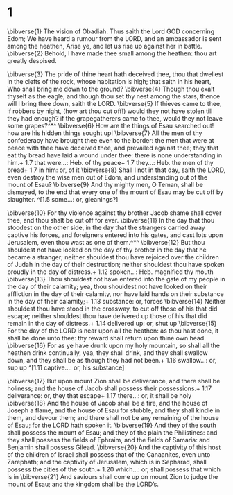 # 1 
\bibverse{1} The vision of Obadiah. Thus saith the Lord GOD concerning Edom; We have heard a rumour from the LORD, and an ambassador is sent among the heathen, Arise ye, and let us rise up against her in battle. \bibverse{2} Behold, I have made thee small among the heathen: thou art greatly despised. 

\bibverse{3} The pride of thine heart hath deceived thee, thou that dwellest in the clefts of the rock, whose habitation is high; that saith in his heart, Who shall bring me down to the ground? \bibverse{4} Though thou exalt thyself as the eagle, and though thou set thy nest among the stars, thence will I bring thee down, saith the LORD. \bibverse{5} If thieves came to thee, if robbers by night, (how art thou cut off!) would they not have stolen till they had enough? if the grapegatherers came to thee, would they not leave some grapes?^*^ \bibverse{6} How are the things of Esau searched out! how are his hidden things sought up! \bibverse{7} All the men of thy confederacy have brought thee even to the border: the men that were at peace with thee have deceived thee, and prevailed against thee; they that eat thy bread have laid a wound under thee: there is none understanding in him.+ 1.7 that were…: Heb. of thy peace+ 1.7 they…: Heb. the men of thy bread+ 1.7 in him: or, of it \bibverse{8} Shall I not in that day, saith the LORD, even destroy the wise men out of Edom, and understanding out of the mount of Esau? \bibverse{9} And thy mighty men, O Teman, shall be dismayed, to the end that every one of the mount of Esau may be cut off by slaughter. 
^[1.5 some…: or, gleanings?]

\bibverse{10} For thy violence against thy brother Jacob shame shall cover thee, and thou shalt be cut off for ever. \bibverse{11} In the day that thou stoodest on the other side, in the day that the strangers carried away captive his forces, and foreigners entered into his gates, and cast lots upon Jerusalem, even thou wast as one of them.^*^ \bibverse{12} But thou shouldest not have looked on the day of thy brother in the day that he became a stranger; neither shouldest thou have rejoiced over the children of Judah in the day of their destruction; neither shouldest thou have spoken proudly in the day of distress.+ 1.12 spoken…: Heb. magnified thy mouth \bibverse{13} Thou shouldest not have entered into the gate of my people in the day of their calamity; yea, thou shouldest not have looked on their affliction in the day of their calamity, nor have laid hands on their substance in the day of their calamity;+ 1.13 substance: or, forces \bibverse{14} Neither shouldest thou have stood in the crossway, to cut off those of his that did escape; neither shouldest thou have delivered up those of his that did remain in the day of distress.+ 1.14 delivered up: or, shut up \bibverse{15} For the day of the LORD is near upon all the heathen: as thou hast done, it shall be done unto thee: thy reward shall return upon thine own head. \bibverse{16} For as ye have drunk upon my holy mountain, so shall all the heathen drink continually, yea, they shall drink, and they shall swallow down, and they shall be as though they had not been.+ 1.16 swallow…: or, sup up 
^[1.11 captive…: or, his substance]

\bibverse{17} But upon mount Zion shall be deliverance, and there shall be holiness; and the house of Jacob shall possess their possessions.+ 1.17 deliverance: or, they that escape+ 1.17 there…: or, it shall be holy \bibverse{18} And the house of Jacob shall be a fire, and the house of Joseph a flame, and the house of Esau for stubble, and they shall kindle in them, and devour them; and there shall not be any remaining of the house of Esau; for the LORD hath spoken it. \bibverse{19} And they of the south shall possess the mount of Esau; and they of the plain the Philistines: and they shall possess the fields of Ephraim, and the fields of Samaria: and Benjamin shall possess Gilead. \bibverse{20} And the captivity of this host of the children of Israel shall possess that of the Canaanites, even unto Zarephath; and the captivity of Jerusalem, which is in Sepharad, shall possess the cities of the south.+ 1.20 which…: or, shall possess that which is in \bibverse{21} And saviours shall come up on mount Zion to judge the mount of Esau; and the kingdom shall be the LORD’s. 